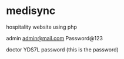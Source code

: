 # medisync
hospitality website using php

admin
admin@mail.com
Password@123

doctor
YDS7L
password (this is the password)
